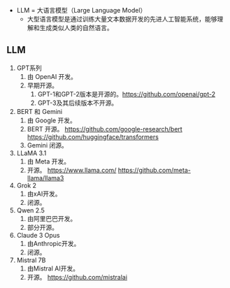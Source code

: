- LLM = 大语言模型（Large Language Model）
    - 大型语言模型是通过训练大量文本数据开发的先进人工智能系统，能够理解和生成类似人类的自然语言。

## LLM
1. GPT系列
    1. 由 OpenAI 开发。
    2. 早期开源。
        1. GPT-1和GPT-2版本是开源的。https://github.com/openai/gpt-2
        2. GPT-3及其后续版本不开源。
2. BERT 和 Gemini
    1. 由 Google 开发。
    2. BERT 开源。 https://github.com/google-research/bert  https://github.com/huggingface/transformers
    3. Gemini 闭源。
3. LLaMA 3.1
    1. 由 Meta 开发。
    2. 开源。 https://www.llama.com/  https://github.com/meta-llama/llama3
4. Grok 2
    1. 由xAI开发。
    2. 闭源。
5. Qwen 2.5 
    1. 由阿里巴巴开发。
    2. 部分开源。
6. Claude 3 Opus
    1. 由Anthropic开发。
    2. 闭源。
7. Mistral 7B 
    1. 由Mistral AI开发。
    2. 开源。 https://github.com/mistralai